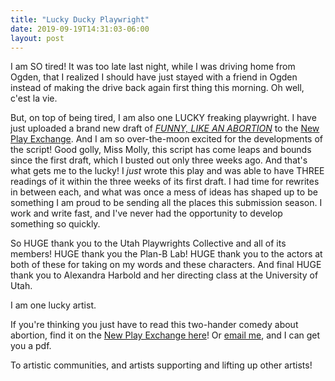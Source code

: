 ```yaml
---
title: "Lucky Ducky Playwright"
date: 2019-09-19T14:31:03-06:00
layout: post
---
```


I am SO tired! It was too late last night, while I was driving home from Ogden, that I realized I should have just stayed with a friend in Ogden instead of making the drive back again first thing this morning. Oh well, c'est la vie.

But, on top of being tired, I am also one LUCKY freaking playwright. I have just uploaded a brand new draft of [*FUNNY, LIKE AN ABORTION*](https://newplayexchange.org/plays/450187/funny-abortion) to the [New Play Exchange](https://newplayexchange.org/users/275/rachel-bublitz). And I am so over-the-moon excited for the developments of the script! Good golly, Miss Molly, this script has come leaps and bounds since the first draft, which I busted out only three weeks ago. And that's what gets me to the lucky! I *just* wrote this play and was able to have THREE readings of it within the three weeks of its first draft. I had time for rewrites in between each, and what was once a mess of ideas has shaped up to be something I am proud to be sending all the places this submission season. I work and write fast, and I've never had the opportunity to develop something so quickly.

So HUGE thank you to the Utah Playwrights Collective and all of its members! HUGE thank you the Plan-B Lab! HUGE thank you to the actors at both of these for taking on my words and these characters. And final HUGE thank you to Alexandra Harbold and her directing class at the University of Utah.

I am one lucky artist.

If you're thinking you just have to read this two-hander comedy about abortion, find it on the [New Play Exchange here](https://newplayexchange.org/plays/450187/funny-abortion)! Or [email me](mailto:rnbublitz@gmail.com), and I can get you a pdf.

To artistic communities, and artists supporting and lifting up other artists!
